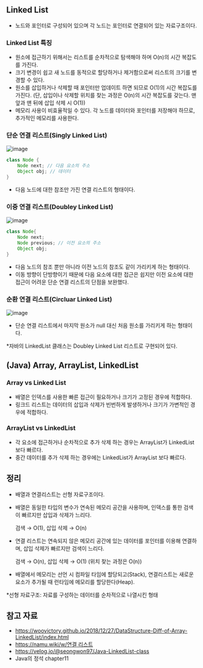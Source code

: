 ## Linked List

- 노드와 포인터로 구성되어 있으며 각 노드는 포인터로 연결되어 있는 자료구조이다.

### Linked List 특징

- 원소에 접근하기 위해서는 리스트를 순차적으로 탐색해야 하며 O(n)의 시간 복잡도를 가진다.
- 크기 변경이 쉽고 새 노드를 동적으로 할당하거나 제거함으로써 리스트의 크기를 변경할 수 있다.
- 원소를 삽입하거나 삭제할 때 포인터만 업데이트 하면 되므로 O(1)의 시간 복잡도를 가진다. (단, 삽입이나 삭제할 위치를 찾는 과정은 O(n)의 시간 복잡도를 갖는다. 맨 앞과 맨 뒤에 삽입 삭제 시 O(1))
- 메모리 사용이 비효율적일 수 있다. 각 노드를 데이터와 포인터를 저장해야 하므로, 추가적인 메모리를 사용한다.

### 단순 연결 리스트(Singly Linked List)

![image](https://github.com/kknyapple/CS-Study/assets/72698829/43bfa492-2190-425c-9edd-321f8ab6c67e)

```java
class Node {
	Node next; // 다음 요소의 주소
	Object obj; // 데이터
}
```

- 다음 노드에 대한 참조만 가진 연결 리스트의 형태이다.

### 이중 연결 리스트(Doubley Linked List)

![image](https://github.com/kknyapple/CS-Study/assets/72698829/177616e7-8cb7-44d1-b2db-b6e6cdf1af14)

```java
class Node{
	Node next;
	Node previous; // 이전 요소의 주소
	Object obj;
}
```

- 다음 노드의 참조 뿐만 아니라 이전 노드의 참조도 같이 가리키게 하는 형태이다.
- 이동 방향이 단방향이기 때문에 다음 요소에 대한 접근은 쉽지만 이전 요소에 대한 접근이 어려운 단순 연결 리스트의 단점을 보완했다.

### 순환 연결 리스트(Circluar Linked List)

![image](https://github.com/kknyapple/CS-Study/assets/72698829/a4f82f62-1829-4154-88ee-5b229b8d8e61)

- 단순 연결 리스트에서 마지막 원소가 null 대신 처음 원소를 가리키게 하는 형태이다.

*자바의 LinkedList 클래스는 Doubley Linked List 리스트로 구현되어 있다.

## (Java) Array, ArrayList, LinkedList

### Array vs Linked List

- 배열은 인덱스를 사용한 빠른 접근이 필요하거나 크기가 고정된 경우에 적합하다.
- 링크드 리스트는 데이터의 삽입과 삭제가 빈번하게 발생하거나 크기가 가변적인 경우에 적합하다.

### ArrayList vs LinkedList

- 각 요소에 접근하거나 순차적으로 추가 삭제 하는 경우는 ArrayList가 LinkedList보다 빠르다.
- 중간 데이터를 추가 삭제 하는 경우에는 LinkedList가 ArrayList 보다 빠르다.

## 정리

- 배열과 연결리스트는 선형 자료구조이다.
- 배열은 동일한 타입의 변수가 연속된 메모리 공간을 사용하며, 인덱스를 통한 검색이 빠르지만 삽입과 삭제가 느리다.
    
    검색 → O(1), 삽입 삭제 → O(n)
    
- 연결 리스트는 연속되지 않은 메모리 공간에 있는 데이터를 포인터를 이용해 연결하며, 삽입 삭제가 빠르지만 검색이 느리다.
    
    검색 → O(n), 삽입 삭제 → O(1) (위치 찾는 과정은 O(n))
    
- 배열에서 메모리는 선언 시 컴파일 타임에 할당되고(Stack), 연결리스트는 새로운 요소가 추가될 때 런타임에 메모리를 할당한다(Heap).

*선형 자료구조: 자료를 구성하는 데이터를 순차적으로 나열시킨 형태

## 참고 자료

- https://woovictory.github.io/2018/12/27/DataStructure-Diff-of-Array-LinkedList/index.html
- [https://namu.wiki/w/연결 리스트](https://namu.wiki/w/%EC%97%B0%EA%B2%B0%20%EB%A6%AC%EC%8A%A4%ED%8A%B8)
- https://velog.io/@seongwon97/Java-LinkedList-class
- Java의 정석 chapter11
